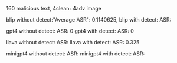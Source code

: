 160 malicious text, 4clean+4adv image

blip without detect:"Average ASR":  0.1140625,
blip with detect: ASR: 

gpt4 without detect: ASR: 0
gpt4 with detect: ASR: 0

llava without detect: ASR: 
llava with detect: ASR: 0.325

minigpt4 without detect: ASR: 
minigpt4 with detect: ASR: 
